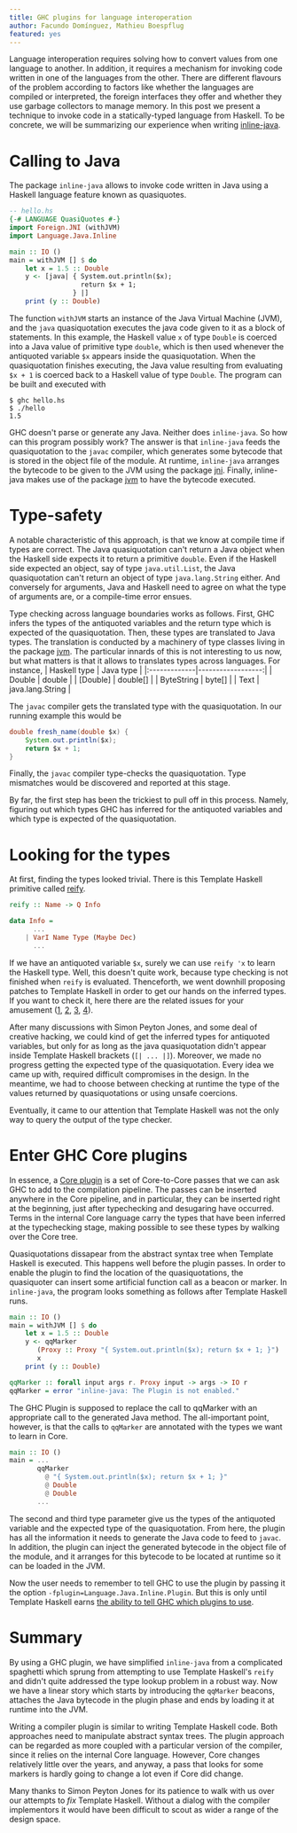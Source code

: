 ```yaml
---
title: GHC plugins for language interoperation
author: Facundo Domínguez, Mathieu Boespflug
featured: yes
---
```


Language interoperation requires solving how to convert values from one
language to another. In addition, it requires a mechanism for
invoking code written in one of the languages from the other.
There are different flavours of the problem according to factors like
whether the languages are compiled or interpreted, the foreign interfaces
they offer and whether they use garbage collectors to manage memory.
In this post we present a technique to invoke code in a
statically-typed language from Haskell. To be concrete, we will
be summarizing our experience when writing
[inline-java](https://github.com/tweag/inline-java).

# Calling to Java

The package `inline-java` allows to invoke code written in Java using
a Haskell language feature known as quasiquotes.

```Haskell
-- hello.hs
{-# LANGUAGE QuasiQuotes #-}
import Foreign.JNI (withJVM)
import Language.Java.Inline

main :: IO ()
main = withJVM [] $ do
    let x = 1.5 :: Double
    y <- [java| { System.out.println($x);
	              return $x + 1;
	            } |]
    print (y :: Double)
```

The function `withJVM` starts an instance of the Java Virtual Machine (JVM),
and the `java` quasiquotation executes the java code given to it as a block
of statements.
In this example, the Haskell value `x` of type `Double` is coerced into
a Java value of primitive type `double`, which is then used whenever the
antiquoted variable `$x` appears inside the quasiquotation.
When the quasiquotation finishes executing, the Java value resulting
from evaluating `$x + 1` is coerced back to a Haskell value of type
`Double`. The program can be built and executed with

```
$ ghc hello.hs
$ ./hello
1.5
```

GHC doesn't parse or generate any Java. Neither does `inline-java`.
So how can this program possibly work? The answer is that `inline-java`
feeds the quasiquotation to the `javac` compiler, which generates some
bytecode that is stored in the object file of the module. At runtime,
`inline-java` arranges the bytecode to be given to the JVM using the
package [jni](https://github.com/tweag/jni).
Finally, inline-java makes use of the package
[jvm](https://github.com/tweag/jvm)
to have the bytecode executed.

# Type-safety

A notable characteristic of this approach, is that we know at compile time
if types are correct. The Java quasiquotation can't return a Java object
when the Haskell side expects it to return a primitive `double`. Even if
the Haskell side expected an object, say of type `java.util.List`, the
Java quasiquotation can't return an object of type `java.lang.String` either.
And conversely for arguments, Java and Haskell need to agree on what the
type of arguments are, or a compile-time error ensues.

Type checking across language boundaries works as follows. First, GHC
infers the types of the antiquoted variables and the return type which
is expected of the quasiquotation. Then, these types are translated to
Java types. The translation is conducted by a machinery of type classes
living in the package [jvm](https://github.com/tweag/inline-java/jvm).
The particular innards of this is not interesting to us now, but what
matters is that it allows to translates types across languages. For
instance,
| Haskell type | Java type         |
|:-------------|------------------:|
| Double       |            double |
| [Double]     |          double[] |
| ByteString   |            byte[] |
| Text         |  java.lang.String |

The `javac` compiler gets the translated type with the quasiquotation.
In our running example this would be

```Java
double fresh_name(double $x) {
    System.out.println($x);
    return $x + 1;
}
```

Finally, the `javac` compiler type-checks the quasiquotation. Type
mismatches would be discovered and reported at this stage.

By far, the first step has been the trickiest to pull off in this process.
Namely, figuring out which types GHC has inferred for the antiquoted
variables and which type is expected of the quasiquotation.

# Looking for the types

At first, finding the types looked trivial. There is this Template
Haskell primitive called
[reify](https://www.stackage.org/haddock/lts-9.0/template-haskell-2.11.1.0/Language-Haskell-TH.html#v:reify).
```Haskell
reify :: Name -> Q Info

data Info =
      ...
    | VarI Name Type (Maybe Dec)	
      ...
```

If we have an antiquoted variable `$x`, surely we can use `reify 'x` to
learn the Haskell type. Well, this doesn't quite work, because type checking
is not finished when `reify` is evaluated. Thenceforth, we went
downhill proposing patches to Template Haskell in order to get our hands
on the inferred types.
If you want to check it, here there are the related issues for
your amusement
([1](https://ghc.haskell.org/trac/ghc/wiki/TemplateHaskell/Reify),
[2](https://ghc.haskell.org/trac/ghc/ticket/12777),
[3](https://ghc.haskell.org/trac/ghc/ticket/12778),
[4](https://ghc.haskell.org/trac/ghc/ticket/13608)).

After many discussions with Simon Peyton Jones, and some deal of
creative hacking, we could kind of get the inferred types for antiquoted
variables, but only for as long as the java quasiquotation didn't appear
inside Template Haskell brackets (`[| ... |]`). Moreover, we made no
progress getting the expected type of the quasiquotation.
Every idea we came up with, required difficult compromises in the design.
In the meantime, we had to choose between checking at runtime the type
of the values returned by quasiquotations or using unsafe coercions.

Eventually, it came to our attention that Template Haskell was not the
only way to query the output of the type checker.

# Enter GHC Core plugins

In essence, a
[Core plugin](https://downloads.haskell.org/~ghc/8.0.2/docs/html/users_guide/extending_ghc.html#core-plugins-in-more-detail)
is a set of Core-to-Core passes that we can
ask GHC to add to the compilation pipeline. The passes can be inserted
anywhere in the Core pipeline, and in particular, they can be inserted
right at the beginning, just after typechecking and desugaring have
occurred.
Terms in the internal Core language carry the types that have been
inferred at the typechecking stage, making possible to see these types
by walking over the Core tree.

Quasiquotations dissapear from the abstract syntax tree when Template
Haskell is executed. This happens well before the plugin passes.
In order to enable the plugin to find the location of the
quasiquotations, the quasiquoter can insert some artificial
function call as a beacon or marker. In `inline-java`, the program
looks something as follows after Template Haskell runs.

```Haskell
main :: IO ()
main = withJVM [] $ do
    let x = 1.5 :: Double
    y <- qqMarker
	   (Proxy :: Proxy "{ System.out.println($x); return $x + 1; }")
	   x
    print (y :: Double)

qqMarker :: forall input args r. Proxy input -> args -> IO r
qqMarker = error "inline-java: The Plugin is not enabled."
```

The GHC Plugin is supposed to replace the call to qqMarker with an
appropriate call to the generated Java method. The all-important
point, however, is that the calls to `qqMarker` are annotated with the
types we want to learn in Core.

```Haskell
main :: IO ()
main = ...
       qqMarker
         @ "{ System.out.println($x); return $x + 1; }"
         @ Double
         @ Double
	   ...
```

The second and third type parameter give us the types of the antiquoted
variable and the expected type of the quasiquotation. From here, the
plugin has all the information it needs to generate the Java code to
feed to `javac`. In addition, the plugin can inject the generated bytecode
in the object file of the module, and it arranges for this bytecode to
be located at runtime so it can be loaded in the JVM.

Now the user needs to remember to tell GHC to use the plugin by passing it
the option `-fplugin=Language.Java.Inline.Plugin`. But this is only until
Template Haskell earns
[the ability to tell GHC which plugins to use](https://phabricator.haskell.org/D3821).

# Summary

By using a GHC plugin, we have simplified `inline-java` from a
complicated spaghetti which sprung from attempting to use 
Template Haskell's `reify` and didn't quite addressed the type lookup
problem in a robust way. Now we have a linear story which starts by
introducing the `qqMarker` beacons, attaches the Java bytecode in the
plugin phase and ends by loading it at runtime into the JVM.

Writing a compiler plugin is similar to writing Template Haskell code.
Both approaches need to manipulate abstract syntax trees. The plugin
approach can be regarded as more coupled with a particular version of
the compiler, since it relies on the internal Core language. However,
Core changes relatively little over the years, and anyway, a pass that
looks for some markers is hardly going to change a lot even if Core
did change.

Many thanks to Simon Peyton Jones for its patience to walk with us over
our attempts to _fix_ Template Haskell. Without a dialog with the
compiler implementors it would have been difficult to scout as wider a
range of the design space.
